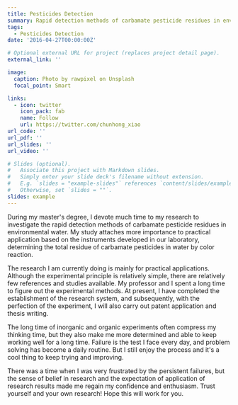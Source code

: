 ```yaml
---
title: Pesticides Detection
summary: Rapid detection methods of carbamate pesticide residues in environmental water
tags:
  - Pesticides Detection
date: '2016-04-27T00:00:00Z'

# Optional external URL for project (replaces project detail page).
external_link: ''

image:
  caption: Photo by rawpixel on Unsplash
  focal_point: Smart

links:
  - icon: twitter
    icon_pack: fab
    name: Follow
    url: https://twitter.com/chunhong_xiao
url_code: ''
url_pdf: ''
url_slides: ''
url_video: ''

# Slides (optional).
#   Associate this project with Markdown slides.
#   Simply enter your slide deck's filename without extension.
#   E.g. `slides = "example-slides"` references `content/slides/example-slides.md`.
#   Otherwise, set `slides = ""`.
slides: example
---
```


During my master's degree, I devote much time to my research to investigate the rapid detection methods of carbamate pesticide residues in environmental water. My study attaches more importance to practical application based on the instruments developed in our laboratory, determining the total residue of carbamate pesticides in water by color reaction.

The research I am currently doing is mainly for practical applications. Although the experimental principle is relatively simple, there are relatively few references and studies available. My professor and I spent a long time to figure out the experimental methods. At present, I have completed the establishment of the research system, and subsequently, with the perfection of the experiment, I will also carry out patent application and thesis writing.

The long time of inorganic and organic experiments often compress my thinking time, but they also make me more determined and able to keep working well for a long time. Failure is the test I face every day, and problem solving has become a daily routine. But I still enjoy the process and it's a cool thing to keep trying and improving.

There was a time when I was very frustrated by the persistent failures, but the sense of belief in research and the expectation of application of research results made me regain my confidence and enthusiasm. Trust yourself and your own research! Hope this will work for you.